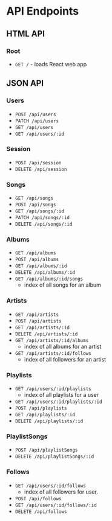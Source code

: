 # API Endpoints

## HTML API

### Root

- `GET /` - loads React web app

## JSON API

### Users

- `POST /api/users`
- `PATCH /api/users`
- `GET /api/users`
- `GET /api/users/:id`

### Session

- `POST /api/session`
- `DELETE /api/session`

### Songs

- `GET /api/songs`
- `POST /api/songs`
- `GET /api/songs/:id`
- `PATCH /api/songs/:id`
- `DELETE /api/songs/:id`

### Albums

- `GET /api/albums`
- `POST /api/albums`
- `GET /api/albums/:id`
- `DELETE /api/albums/:id`
- `GET /api/albums/:id/songs`
  - index of all songs for an album

### Artists

- `GET /api/artists`
- `POST /api/artists`
- `GET /api/artists/:id`
- `DELETE /api/artists/:id`
- `GET /api/artists/:id/albums`
  - index of all albums for an artist
- `GET /api/artists/:id/follows`
  - index of all followers for an artist

### Playlists

- `GET /api/users/:id/playlists`
  - index of all playlists for a user
- `GET /api/users/:id/playlists/:id`
- `POST /api/playlists`
- `GET /api/playlists/:id`
- `DELETE /api/playlists/:id`

### PlaylistSongs
- `POST /api/playlistSongs`
- `DELETE /api/playlistSongs/:id`

### Follows

- `GET /api/users/:id/follows`
  - index of all followers for user.
- `POST /api/follows`
- `GET /api/users/:id/follows/:id`
- `DELETE /api/follows`
